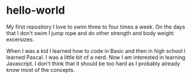 # hello-world
My first repository
I love to swim three to four times a week. On the days that I don't swim I jump rope and do other strength and body weight excersizes. 

When I was a kid I learned how to code in Basic and then in high school I learned Pascal.  I was a little bit of a nerd.  Now I am interested in learning Javascript.  I don't think that it should be too hard as I probably already know most of the concepts.
